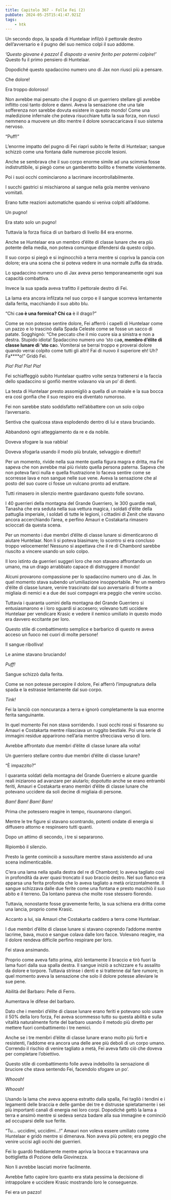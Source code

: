 ```yaml
---
title: Capitolo 367 - Folle Fei (2)
pubDate: 2024-05-25T15:41:47.921Z
tags:
    - htk
---
```


Un secondo dopo, la spada di Huntelaar infilzò il pettorale destro dell’avversario e il pugno del suo nemico colpì il suo addome.

<em>’Questo giovane è pazzo! È disposto a venire ferito per potermi colpire!’</em> Questo fu il primo pensiero di Huntelaar.

Dopodiché questo spadaccino numero uno di Jax non riuscì più a pensare.

Che dolore!

Era troppo doloroso!

Non avrebbe mai pensato che il pugno di un guerriero stellare gli avrebbe inflitto così tanto dolore e danni. Aveva la sensazione che una tale sofferenza non sarebbe dovuta esistere in questo mondo! Come una maledizione infernale che poteva risucchiare tutta la sua forza, non riuscì nemmeno a muovere un dito mentre il dolore sovraccaricava il suo sistema nervoso.

“Puff!”

L’enorme impatto del pugno di Fei riaprì subito le ferite di Huntelaar; sangue schizzò come una fontana dalle numerose piccole lesioni.

Anche se sembrava che il suo corpo enorme simile ad una scimmia fosse indistruttibile, si piegò come un gamberetto bollito e fremette violentemente.

Poi i suoi occhi cominciarono a lacrimare incontrollabilmente.

I succhi gastrici si mischiarono al sangue nella gola mentre venivano vomitati.

Erano tutte reazioni automatiche quando si veniva colpiti all’addome.

Un pugno!

Era stato solo un pugno!

Tuttavia la forza fisica di un barbaro di livello 84 era enorme.

Anche se Huntelaar era un membro d’élite di classe lunare che era più potente della media, non poteva comunque difendersi da questo colpo.

Il suo corpo si piegò e si inginocchiò a terra mentre si copriva la pancia con dolore; era una scena che si poteva vedere in una normale zuffa da strada.

Lo spadaccino numero uno di Jax aveva perso temporaneamente ogni sua capacità combattiva.

Invece la sua spada aveva trafitto il pettorale destro di Fei.

La lama era ancora infilzata nel suo corpo e il sangue scorreva lentamente dalla ferita, macchiando il suo abito blu.

“Chi ca**o è una formica? Chi ca** è il drago?”

Come se non potesse sentire dolore, Fei afferrò i capelli di Huntelaar come un pazzo e lo trascinò dalla Spada Celeste come se fosse un sacco di patate. Sogghignò: “Che peccato che il mio cuore sia a sinistra e non a destra. Stupido idiota! Spadaccino numero uno ‘sto ca**o, membro d’élite di classe lunare di ‘sto ca**o. Vomiterai se berrai troppo e proverai dolore quando verrai colpito come tutti gli altri! Fai di nuovo il superiore eh! Uh? Fa****o!” Gridò Fei.

<em>Pia! Pia! Pia! Pia!</em>

Fei schiaffeggiò subito Huntelaar quattro volte senza trattenersi e la faccia dello spadaccino si gonfiò mentre volavano via un po’ di denti.

La testa di Huntelaar presto assomigliò a quella di un maiale e la sua bocca era così gonfia che il suo respiro era diventato rumoroso.

Fei non sarebbe stato soddisfatto nell’abbattere con un solo colpo l’avversario.

Sentiva che qualcosa stava esplodendo dentro di lui e stava bruciando.

Abbandonò ogni atteggiamento da re e da nobile.

Doveva sfogare la sua rabbia!

Doveva sfogarla usando il modo più brutale, selvaggio e diretto!!

Per un momento, rivide nella sua mente quella figura magra e dritta, ma Fei sapeva che non avrebbe mai più rivisto quella persona paterna. Sapeva che non poteva farci nulla e quella frustrazione lo faceva sentire come se scorresse lava e non sangue nelle sue vene. Aveva la sensazione che al posto del suo cuore ci fosse un vulcano pronto ad eruttare.

Tutti rimasero in silenzio mentre guardavano questo folle sovrano.

I 40 guerrieri della montagna del Grande Guerriero, le 300 guardie reali, Tanasha che era seduta nella sua vettura magica, i soldati d’élite della pattuglia imperiale, i soldati di tutte le legioni, i cittadini di Zenit che stavano ancora accerchiando l’area, e perfino Amauri e Costakarta rimasero scioccati da questa scena.

Per un momento i due membri d’élite di classe lunare si dimenticarono di aiutare Huntelaar. Non li si poteva biasimare; lo scontro si era concluso troppo velocemente! Nessuno si aspettava che il re di Chambord sarebbe riuscito a vincere usando un solo colpo.

Il loro istinto da guerrieri suggerì loro che non stavano affrontando un umano, ma un drago arrabbiato capace di distruggere il mondo!

Alcuni provarono compassione per lo spadaccino numero uno di Jax. In quel momento stava subendo un’umiliazione insopportabile. Per un membro d’élite di classe lunare, venire trascinato dal suo avversario di fronte a migliaia di nemici e a due dei suoi compagni era peggio che venire ucciso.

Tuttavia i quaranta uomini della montagna del Grande Guerriero si entusiasmarono e i loro sguardi si accesero; volevano tutti uccidere Huntelaar per vendicare Krasic e vedere il nemico umiliato in questo modo era davvero eccitante per loro.

Questo stile di combattimento semplice e barbarico di questo re aveva acceso un fuoco nei cuori di molte persone!

Il sangue ribolliva!

Le anime stavano bruciando!

<em>Puff!</em>

Sangue schizzò dalla ferita.

Come se non potesse percepire il dolore, Fei afferrò l’impugnatura della spada e la estrasse lentamente dal suo corpo.

<em>Tink!</em>

Fei la lanciò con noncuranza a terra e ignorò completamente la sua enorme ferita sanguinante.

In quel momento Fei non stava sorridendo. I suoi occhi rossi si fissarono su Amauri e Costakarta mentre rilasciava un ruggito bestiale. Poi una serie di immagini residue apparirono nell’aria mentre sfrecciava verso di loro.

Avrebbe affrontato due membri d’élite di classe lunare alla volta!

Un guerriero stellare contro due membri d’élite di classe lunare?

“È impazzito?”

I quaranta soldati della montagna del Grande Guerriero e alcune guardie reali iniziarono ad avanzare per aiutarlo; dopotutto anche se erano entrambi feriti, Amauri e Costakarta erano membri d’élite di classe lunare che potevano uccidere da soli decine di migliaia di persone.

<em>Bam! Bam! Bam! Bam!</em>

Prima che potessero reagire in tempo, risuonarono clangori.

Mentre le tre figure si stavano scontrando, potenti ondate di energia si diffusero attorno e respinsero tutti quanti.

Dopo un attimo di secondo, i tre si separarono.

Ripiombò il silenzio.

Presto la gente cominciò a sussultare mentre stava assistendo ad una scena indimenticabile.

C’era una lama nella spalla destra del re di Chambord; lo aveva tagliato così in profondità da aver quasi troncato il suo braccio destro. Nel suo fianco era apparsa una ferita profonda che lo aveva tagliato a metà orizzontalmente. Il sangue schizzava dalle due ferite come una fontana e presto macchiò il suo abito e il terreno. Da lontano pareva che molte rose stessero fiorendo.

Tuttavia, nonostante fosse gravemente ferito, la sua schiena era dritta come una lancia, proprio come Krasic.

Accanto a lui, sia Amauri che Costakarta caddero a terra come Huntelaar.

I due membri d’élite di classe lunare si stavano coprendo l’addome mentre lacrime, bava, muco e sangue colava dalle loro facce. Volevano reagire, ma il dolore rendeva difficile perfino respirare per loro.

Fei stava ansimando.

Proprio come aveva fatto prima, alzò lentamente il braccio e tirò fuori la lama fuori dalla sua spalla destra. Il sangue iniziò a schizzare e fu assalito da dolore e torpore. Tuttavia strinse i denti e si trattenne dal fare rumore; in quel momento aveva la sensazione che solo il dolore potesse alleviare le sue pene.

Abilità del Barbaro: Pelle di Ferro.

Aumentava le difese del barbaro.

Dato che i membri d’élite di classe lunare erano feriti e potevano solo usare il 50% della loro forza, Fei aveva scommesso tutto su questa abilità e sulla vitalità naturalmente forte del barbaro usando il metodo più diretto per mettere fuori combattimento i tre nemici.

Anche se i tre membri d’élite di classe lunare erano molto più forti e resistenti, l’addome era ancora una delle aree più deboli di un corpo umano. Correndo il rischio di venire tagliato a metà, Fei aveva fatto ciò che doveva per completare l’obiettivo.

Questo stile di combattimento folle aveva indebolito la sensazione di bruciore che stava sentendo Fei, facendolo sfogare un po’.

<em>Whoosh!</em>

<em>Whoosh!</em>

Usando la lama che aveva appena estratto dalla spalla, Fei tagliò i tendini e i legamenti delle braccia e delle gambe dei tre e distrusse spietatamente i sei più importanti canali di energia nei loro corpi. Dopodiché gettò la lama a terra e ansimò mentre si sedeva senza badare alla sua immagine e cominciò ad occuparsi delle sue ferite.

“Tu… uccidimi, uccidimi…!” Amauri non voleva essere umiliato come Huntelaar e gridò mentre si dimenava. Non aveva più potere; era peggio che venire uccisi agli occhi dei guerrieri.

Fei lo guardò freddamente mentre apriva la bocca e tracannava una bottiglietta di Pozione della Giovinezza.

Non li avrebbe lasciati morire facilmente.

Avrebbe fatto capire loro quanto era stata pessima la decisione di intrappolare e uccidere Krasic mostrando loro le conseguenze.

Fei era un pazzo!



